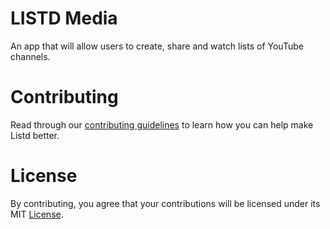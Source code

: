 # LISTD Media

An app that will allow users to create, share and watch lists of YouTube channels.

# Contributing

Read through our [contributing guidelines](CONTRIBUTING.md) to learn how you can help make Listd better.

# License

By contributing, you agree that your contributions will be licensed under its MIT [License](LICENSE).
